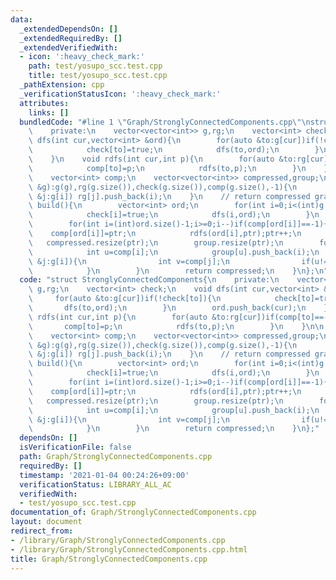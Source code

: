 ```yaml
---
data:
  _extendedDependsOn: []
  _extendedRequiredBy: []
  _extendedVerifiedWith:
  - icon: ':heavy_check_mark:'
    path: test/yosupo_scc.test.cpp
    title: test/yosupo_scc.test.cpp
  _pathExtension: cpp
  _verificationStatusIcon: ':heavy_check_mark:'
  attributes:
    links: []
  bundledCode: "#line 1 \"Graph/StronglyConnectedComponents.cpp\"\nstruct StronglyConnectedComponents{\n\
    \    private:\n    vector<vector<int>> g,rg;\n    vector<int> check;\n    void\
    \ dfs(int cur,vector<int> &ord){\n        for(auto &to:g[cur])if(!check[to]){\n\
    \            check[to]=true;\n            dfs(to,ord);\n        }\n        ord.push_back(cur);\n\
    \    }\n    void rdfs(int cur,int p){\n        for(auto &to:rg[cur])if(comp[to]==-1){\n\
    \            comp[to]=p;\n            rdfs(to,p);\n        }\n    }\n\n    public:\n\
    \    vector<int> comp;\n    vector<vector<int>> compressed,group;\n    \n    StronglyConnectedComponents(vector<vector<int>>\
    \ &g):g(g),rg(g.size()),check(g.size()),comp(g.size(),-1){\n        for(int i=0;i<(int)g.size();i++)for(auto\
    \ &j:g[i]) rg[j].push_back(i);\n    }\n    // return compressed graph\n    vector<vector<int>>\
    \ build(){\n        vector<int> ord;\n        for(int i=0;i<(int)g.size();i++)if(!check[i]){\n\
    \            check[i]=true;\n            dfs(i,ord);\n        }\n        int ptr=0;;\n\
    \        for(int i=(int)ord.size()-1;i>=0;i--)if(comp[ord[i]]==-1){\n        \
    \    comp[ord[i]]=ptr;\n            rdfs(ord[i],ptr);ptr++;\n        }\n     \
    \   compressed.resize(ptr);\n        group.resize(ptr);\n        for(int i=0;i<(int)g.size();i++){\n\
    \            int u=comp[i];\n            group[u].push_back(i);\n            for(auto\
    \ &j:g[i]){\n                int v=comp[j];\n                if(u!=v) compressed[u].push_back(v);\n\
    \            }\n        }\n        return compressed;\n    }\n};\n"
  code: "struct StronglyConnectedComponents{\n    private:\n    vector<vector<int>>\
    \ g,rg;\n    vector<int> check;\n    void dfs(int cur,vector<int> &ord){\n   \
    \     for(auto &to:g[cur])if(!check[to]){\n            check[to]=true;\n     \
    \       dfs(to,ord);\n        }\n        ord.push_back(cur);\n    }\n    void\
    \ rdfs(int cur,int p){\n        for(auto &to:rg[cur])if(comp[to]==-1){\n     \
    \       comp[to]=p;\n            rdfs(to,p);\n        }\n    }\n\n    public:\n\
    \    vector<int> comp;\n    vector<vector<int>> compressed,group;\n    \n    StronglyConnectedComponents(vector<vector<int>>\
    \ &g):g(g),rg(g.size()),check(g.size()),comp(g.size(),-1){\n        for(int i=0;i<(int)g.size();i++)for(auto\
    \ &j:g[i]) rg[j].push_back(i);\n    }\n    // return compressed graph\n    vector<vector<int>>\
    \ build(){\n        vector<int> ord;\n        for(int i=0;i<(int)g.size();i++)if(!check[i]){\n\
    \            check[i]=true;\n            dfs(i,ord);\n        }\n        int ptr=0;;\n\
    \        for(int i=(int)ord.size()-1;i>=0;i--)if(comp[ord[i]]==-1){\n        \
    \    comp[ord[i]]=ptr;\n            rdfs(ord[i],ptr);ptr++;\n        }\n     \
    \   compressed.resize(ptr);\n        group.resize(ptr);\n        for(int i=0;i<(int)g.size();i++){\n\
    \            int u=comp[i];\n            group[u].push_back(i);\n            for(auto\
    \ &j:g[i]){\n                int v=comp[j];\n                if(u!=v) compressed[u].push_back(v);\n\
    \            }\n        }\n        return compressed;\n    }\n};"
  dependsOn: []
  isVerificationFile: false
  path: Graph/StronglyConnectedComponents.cpp
  requiredBy: []
  timestamp: '2021-01-04 00:24:26+09:00'
  verificationStatus: LIBRARY_ALL_AC
  verifiedWith:
  - test/yosupo_scc.test.cpp
documentation_of: Graph/StronglyConnectedComponents.cpp
layout: document
redirect_from:
- /library/Graph/StronglyConnectedComponents.cpp
- /library/Graph/StronglyConnectedComponents.cpp.html
title: Graph/StronglyConnectedComponents.cpp
---
```

